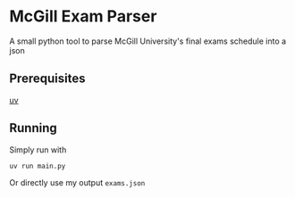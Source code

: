 # McGill Exam Parser
A small python tool to parse McGill University's final exams schedule into a json 

## Prerequisites
[uv](https://github.com/astral-sh/uv)

## Running
Simply run with
```
uv run main.py
```

Or directly use my output `exams.json` 

